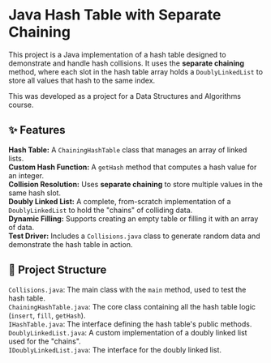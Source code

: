 # Java Hash Table with Separate Chaining

This project is a Java implementation of a hash table designed to demonstrate and handle hash collisions. It uses the **separate chaining** method, where each slot in the hash table array holds a `DoublyLinkedList` to store all values that hash to the same index.

This was developed as a project for a Data Structures and Algorithms course.

## ✨ Features

**Hash Table:** A `ChainingHashTable` class that manages an array of linked lists.<br>
**Custom Hash Function:** A `getHash` method that computes a hash value for an integer.<br>
**Collision Resolution:** Uses **separate chaining** to store multiple values in the same hash slot.<br>
**Doubly Linked List:** A complete, from-scratch implementation of a `DoublyLinkedList` to hold the "chains" of colliding data.<br>
**Dynamic Filling:** Supports creating an empty table or filling it with an array of data.<br>
**Test Driver:** Includes a `Collisions.java` class to generate random data and demonstrate the hash table in action.<br>

## 📂 Project Structure

`Collisions.java`: The main class with the `main` method, used to test the hash table.<br>
`ChainingHashTable.java`: The core class containing all the hash table logic (`insert`, `fill`, `getHash`).<br>
`IHashTable.java`: The interface defining the hash table's public methods.<br>
`DoublyLinkedList.java`: A custom implementation of a doubly linked list used for the "chains".<br>
`IDoublyLinkedList.java`: The interface for the doubly linked list.<br>

